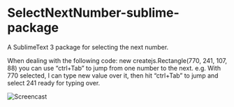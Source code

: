 SelectNextNumber-sublime-package
================================

A SublimeText 3 package for selecting the next number.

When dealing with the following code: new createjs.Rectangle(770, 241, 107, 88) you can use “ctrl+Tab” to jump from one number to the next. e.g. With 770 selected, I can type new value over it, then hit “ctrl+Tab” to jump and select 241 ready for typing over.

![Screencast](https://dl.dropboxusercontent.com/u/134791/SelectNextNumber.gif)

